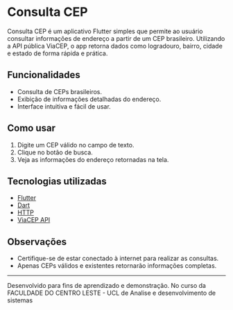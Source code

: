 # Consulta CEP

Consulta CEP é um aplicativo Flutter simples que permite ao usuário consultar informações de endereço a partir de um CEP brasileiro. Utilizando a API pública ViaCEP, o app retorna dados como logradouro, bairro, cidade e estado de forma rápida e prática.

## Funcionalidades

- Consulta de CEPs brasileiros.
- Exibição de informações detalhadas do endereço.
- Interface intuitiva e fácil de usar.

## Como usar

1. Digite um CEP válido no campo de texto.
2. Clique no botão de busca.
3. Veja as informações do endereço retornadas na tela.

## Tecnologias utilizadas

- [Flutter](https://flutter.dev/)
- [Dart](https://dart.dev/)
- [HTTP](https://pub.dev/packages/http)
- [ViaCEP API](https://viacep.com.br/)

## Observações

- Certifique-se de estar conectado à internet para realizar as consultas.
- Apenas CEPs válidos e existentes retornarão informações completas.

---
Desenvolvido para fins de aprendizado e demonstração.
No curso da FACULDADE DO CENTRO LESTE - UCL de Analise e desenvolvimento de sistemas
